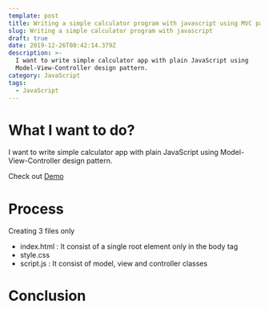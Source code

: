 ```yaml
---
template: post
title: Writing a simple calculator program with javascript using MVC pattern
slug: Writing a simple calculator program with javascript
draft: true
date: 2019-12-26T00:42:14.379Z
description: >-
  I want to write simple calculator app with plain JavaScript using
  Model-View-Controller design pattern.
category: JavaScript
tags:
  - JavaScript
---
```

# What I want to do?

I want to write simple calculator app with plain JavaScript using Model-View-Controller design pattern.

Check out [Demo](https://gitsanto.github.io/SimpleCalculator_UsingMVCDesignPattern/)

# Process

Creating 3 files only
- index.html : It consist of a single root element only in the body tag
- style.css
- script.js : It consist of model, view and controller classes

# Conclusion
